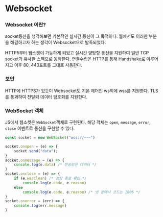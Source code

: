 # Websocket

### Websocket 이란?

socket통신을 생각해보면 기본적인 실시간 통신이 그 목적이다. 웹에서도 이러한 부분을 해결하고자 하는 생각이 Websocket으로 발족되었다.

HTTP5부터 웹소켓이 가능하게 되었고 실시간 양방향 통신을 지원하여 일반 TCP socket과 유사한 스펙으로 동작한다. 연결수립은 HTTP를 통해 Handshake로 이루어지고 이후 80, 443포트를 그대로 사용한다. 

### 보안

HTTP에 HTTPS가 있듯이 Websocket도 기본 헤더인 ws외에 wss를 지원한다. TLS를 통과하여 전달되 데이터 암호화를 지원한다. 

### WebSocket 객체

JS에서 웹소켓은 `WebSocket`객체로 구현된다. 해당 객체는 `open`, `message`, `error`, `close` 이벤트로 통신을 구현할 수 있다.

```javascript
const socket = new WebSocket("wss://~~~")

socket.onopen = (e) => {
    socket.send("data");
}
socket.onmessage = (e) => {
    console.log(e.data) /* 전송받은 데이터 */
}
socket.onclose = (e) => {
    if (e.wasClean) /* 정상 종료 확인 */
        console.log(e.code, e.reason)
    else
        console.log(e.code, e.reason) /* 넷 장애시 코드는 1006 */
}
socket.onerror = (err) => {
    console.log(err.message)
}

```